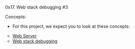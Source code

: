 0x17. Web stack debugging #3

Concepts:
- For this project, we expect you to look at these concepts:
<ul style='list-style-type: circle;'>
<li><a href='https://intranet.alxswe.com/concepts/17'>Web Server</a></li>
<li><a href='https://intranet.alxswe.com/concepts/68'>Web stack debugging</a></li>
</ul>
